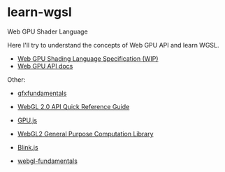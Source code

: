 # learn-wgsl
Web GPU Shader Language

Here I'll try to understand the concepts of Web GPU API and learn WGSL.

- [Web GPU Shading Language Specification (WIP)](https://www.w3.org/TR/WGSL/)
- [Web GPU API docs](https://developer.mozilla.org/en-US/docs/Web/API/WebGPU_API)

Other:

- [gfxfundamentals](https://github.com/gfxfundamentals)

- [WebGL 2.0 API Quick Reference Guide](https://www.khronos.org/files/webgl20-reference-guide.pdf)
- [GPU.js](https://github.com/gpujs/gpu.js#demos)
- [WebGL2 General Purpose Computation Library](https://github.com/npny/webgpgpu)
- [Blink.js](https://github.com/gormonn/blinkjs)
- [webgl-fundamentals](https://github.com/gfxfundamentals/webgl-fundamentals)
